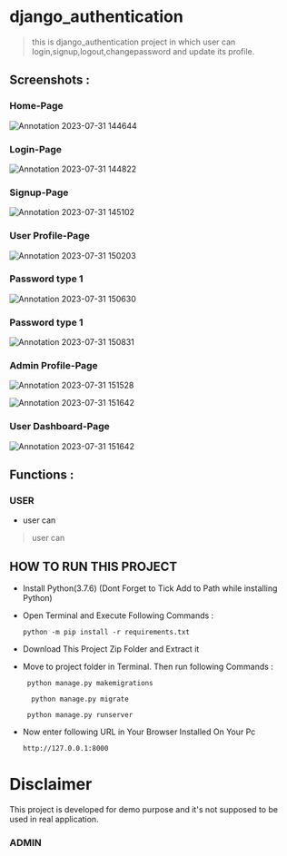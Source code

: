 # django_authentication
> this is django_authentication project in which user can login,signup,logout,changepassword and update its profile.

## Screenshots :

### Home-Page
![Annotation 2023-07-31 144644](https://github.com/Ankit96500/django_authentication/assets/107850796/a3c5d5b6-b5ca-4f5c-951f-10d0f83d63cd)

### Login-Page
![Annotation 2023-07-31 144822](https://github.com/Ankit96500/django_authentication/assets/107850796/7c00ecb1-3d3b-42ae-ac86-61a329df6a13)

### Signup-Page
![Annotation 2023-07-31 145102](https://github.com/Ankit96500/django_authentication/assets/107850796/e2f36567-9502-4594-a87c-0c8443ac5028)

### User Profile-Page
![Annotation 2023-07-31 150203](https://github.com/Ankit96500/django_authentication/assets/107850796/e951fcb5-20e8-4923-af18-f21efde0bcaf)

### Password type 1
![Annotation 2023-07-31 150630](https://github.com/Ankit96500/django_authentication/assets/107850796/f35007e2-fae2-40a1-8356-d3c36691b8fa)

### Password type 1
![Annotation 2023-07-31 150831](https://github.com/Ankit96500/django_authentication/assets/107850796/e8cf2604-f299-4fad-bad4-454c86e67c21)

### Admin Profile-Page
![Annotation 2023-07-31 151528](https://github.com/Ankit96500/django_authentication/assets/107850796/a878d9d4-8a1a-4baf-ab43-e57a8397f63c)

![Annotation 2023-07-31 151642](https://github.com/Ankit96500/django_authentication/assets/107850796/7bbad01d-3cfd-4434-96d4-9d49009c5f2d)

### User Dashboard-Page
![Annotation 2023-07-31 151642](https://github.com/Ankit96500/django_authentication/assets/107850796/417628b0-c624-49dc-af5c-45dd9b9cf1db)

## Functions :
### USER
- user can
> user can
>

## HOW TO RUN THIS PROJECT
- Install Python(3.7.6) (Dont Forget to Tick Add to Path while installing Python)
- Open Terminal and Execute Following Commands :

    `` python -m pip install -r requirements.txt ``

- Download This Project Zip Folder and Extract it
- Move to project folder in Terminal. Then run following Commands :

  `` python manage.py makemigrations``
   
  ``   python manage.py migrate ``

  ``  python manage.py runserver  ``
- Now enter following URL in Your Browser Installed On Your Pc
  
    ``http://127.0.0.1:8000``

# Disclaimer
This project is developed for demo purpose and it's not supposed to be used in real application.

### ADMIN



